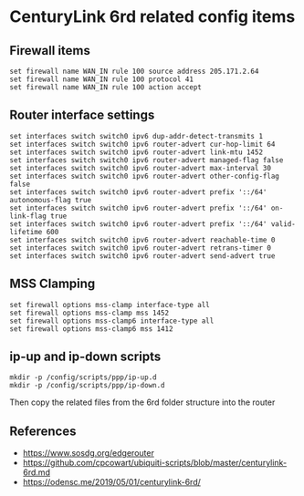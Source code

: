 
CenturyLink 6rd related config items
====================================

Firewall items
--------------

```
set firewall name WAN_IN rule 100 source address 205.171.2.64
set firewall name WAN_IN rule 100 protocol 41
set firewall name WAN_IN rule 100 action accept
```


Router interface settings
-------------------------

```
set interfaces switch switch0 ipv6 dup-addr-detect-transmits 1
set interfaces switch switch0 ipv6 router-advert cur-hop-limit 64
set interfaces switch switch0 ipv6 router-advert link-mtu 1452
set interfaces switch switch0 ipv6 router-advert managed-flag false
set interfaces switch switch0 ipv6 router-advert max-interval 30
set interfaces switch switch0 ipv6 router-advert other-config-flag false
set interfaces switch switch0 ipv6 router-advert prefix '::/64' autonomous-flag true
set interfaces switch switch0 ipv6 router-advert prefix '::/64' on-link-flag true
set interfaces switch switch0 ipv6 router-advert prefix '::/64' valid-lifetime 600
set interfaces switch switch0 ipv6 router-advert reachable-time 0
set interfaces switch switch0 ipv6 router-advert retrans-timer 0
set interfaces switch switch0 ipv6 router-advert send-advert true
```


MSS Clamping
------------

```
set firewall options mss-clamp interface-type all
set firewall options mss-clamp mss 1452
set firewall options mss-clamp6 interface-type all
set firewall options mss-clamp6 mss 1412
```


ip-up and ip-down scripts
-------------------------

```
mkdir -p /config/scripts/ppp/ip-up.d
mkdir -p /config/scripts/ppp/ip-down.d
```

Then copy the related files from the 6rd folder structure into the router


References
----------

- https://www.sosdg.org/edgerouter
- https://github.com/cpcowart/ubiquiti-scripts/blob/master/centurylink-6rd.md
- https://odensc.me/2019/05/01/centurylink-6rd/
